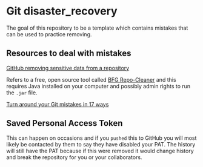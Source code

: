 # Git disaster_recovery

<!-- badges: start -->
<!-- badges: end -->

The goal of this repository to be a template which contains mistakes that can be used to practice removing.

## Resources to deal with mistakes

[GitHub removing sensitive data from a repository](https://docs.github.com/en/authentication/keeping-your-account-and-data-secure/removing-sensitive-data-from-a-repository)

Refers to a free, open source tool called [BFG Repo-Cleaner](https://rtyley.github.io/bfg-repo-cleaner/) and this requires Java installed on your computer and possibly admin rights to run the `.jar` file.

[Turn around your Git mistakes in 17 ways](https://dev.to/smitterhane/turn-around-your-git-mistakes-in-17-ways-2mn1)

## Saved Personal Access Token

This can happen on occasions and if you `pushed` this to GitHub you will most likely be contacted by them to say they have disabled your PAT.
The history will still have the PAT because if this were removed it would change history and break the repository for you or your collaborators.
